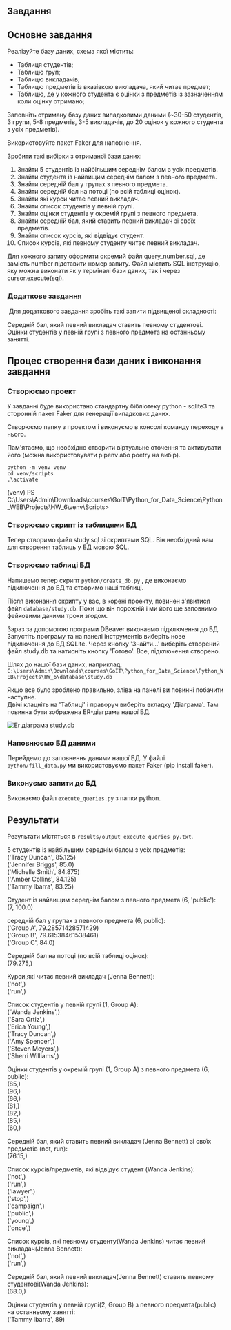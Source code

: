 ## Завдання

## Основне завдання

Реалізуйте базу даних, схема якої містить:

* Таблиця студентів;
* Таблицю груп;
* Таблицю викладачів;
* Таблицю предметів із вказівкою викладача, який читає предмет;
* Таблицю, де у кожного студента є оцінки з предметів із зазначенням коли оцінку отримано;
  
Заповніть отриману базу даних випадковими даними (~30-50 студентів, 3 групи, 5-8 предметів, 3-5 викладачів, до 20 оцінок у кожного студента з усіх предметів).   
  
Використовуйте пакет Faker для наповнення.  

Зробити такі вибірки з отриманої бази даних:  

1. Знайти 5 студентів із найбільшим середнім балом з усіх предметів.
2. Знайти студента із найвищим середнім балом з певного предмета.
3. Знайти середній бал у групах з певного предмета.
4. Знайти середній бал на потоці (по всій таблиці оцінок).
5. Знайти які курси читає певний викладач.
6. Знайти список студентів у певній групі.
7. Знайти оцінки студентів у окремій групі з певного предмета.
8. Знайти середній бал, який ставить певний викладач зі своїх предметів.
9. Знайти список курсів, які відвідує студент.
10. Список курсів, які певному студенту читає певний викладач.

Для кожного запиту оформити окремий файл query_number.sql, де замість number підставити номер запиту. Файл містить SQL інструкцію, яку можна виконати як у терміналі бази даних, так і через cursor.execute(sql).  

### Додаткове завдання
​
Для додаткового завдання зробіть такі запити підвищеної складності:

Середній бал, який певний викладач ставить певному студентові.
Оцінки студентів у певній групі з певного предмета на останньому занятті.


## Процес створення бази даних і виконання завдання

### Створюємо проект
  
У завданні буде використано стандартну бібліотеку python - sqlite3 та сторонній пакет Faker для генерації випадкових даних.  
   
Створюємо папку з проектом і виконуємо в консолі команду переходу в нього.   
    
Пам'ятаємо, що необхідно створити віртуальне оточення та активувати його (можна використовувати pipenv або poetry на вибір).   
  
```python -m venv venv```  
```cd venv/scripts```  
```.\activate```   

(venv) PS C:\Users\Admin\Downloads\courses\GoIT\Python_for_Data_Science\Python_WEB\Projects\HW_6\venv\Scripts>  
  
### Створюємо скрипт із таблицями БД
Тепер створимо файл study.sql зі скриптами SQL. Він необхідний нам для створення таблиць у БД мовою SQL.
  
### Створюємо таблиці БД
  
Напишемо тепер скрипт ```python/create_db.py``` , де виконаємо підключення до БД та створимо наші таблиці.
  
Після виконання скрипту у вас, в корені проекту, повинен з'явитися файл ```database/study.db```. Поки що він порожній і ми його ще заповнимо фейковими даними трохи згодом.  
  
Зараз за допомогою програми DBeaver виконаємо підключення до БД. Запустіть програму та на панелі інструментів виберіть нове підключення до БД SQLite. Через кнопку 'Знайти...' виберіть створений файл study.db та натисніть кнопку 'Готово'. Все, підключення створено.

Шлях до нашої бази даних, наприклад: ```C:\Users\Admin\Downloads\courses\GoIT\Python_for_Data_Science\Python_WEB\Projects\HW_6\database\study.db```
  
Якщо все було зроблено правильно, зліва на панелі ви повинні побачити наступне.  
Двічі клацніть на 'Таблиці' і праворуч виберіть вкладку 'Діаграма'. Там повинна бути зображена ER-діаграма нашої БД.  
  
![Er діаграма study.db](https://github.com/alenaporoskun/Python_WEB/blob/1faa708ae7367bf65a68491d602ed9ed909c97f6/HW_6/database/db_study.jpg)

### Наповнюємо БД даними

Перейдемо до заповнення даними нашої БД. У файлі ```python/fill_data.py``` ми використовуємо пакет Faker (pip install faker).

### Виконуємо запити до БД

Виконаємо файл ```execute_queries.py``` з папки python.


## Результати

Результати містяться в ```results/output_execute_queries_py.txt```.  
   
5 студентів із найбільшим середнім балом з усіх предметів:  
('Tracy Duncan', 85.125)  
('Jennifer Briggs', 85.0)  
('Michelle Smith', 84.875)  
('Amber Collins', 84.125)  
('Tammy Ibarra', 83.25)  
  
Студент із найвищим середнім балом з певного предмета (6, 'public'):  
(7, 100.0)  
  
середній бал у групах з певного предмета (6, public):  
('Group A', 79.28571428571429)  
('Group B', 79.61538461538461)  
('Group C', 84.0)  
  
Середній бал на потоці (по всій таблиці оцінок):  
(79.275,)  
  
Курси,які читає певний викладач (Jenna Bennett):  
('not',)  
('run',)  
  
Список студентів у певній групі (1, Group A):  
('Wanda Jenkins',)  
('Sara Ortiz',)  
('Erica Young',)  
('Tracy Duncan',)  
('Amy Spencer',)  
('Steven Meyers',)  
('Sherri Williams',)  
  
Оцінки студентів у окремій групі (1, Group A) з певного предмета (6, public):  
(85,)  
(96,)  
(66,)  
(81,)  
(82,)  
(85,)  
(60,)  
  
Середній бал, який ставить певний викладач (Jenna Bennett) зі своїх предметів (not, run):  
(76.15,)  
  
Список курсів/предметів, які відвідує студент (Wanda Jenkins):  
('not',)  
('run',)  
('lawyer',)  
('stop',)  
('campaign',)  
('public',)  
('young',)  
('once',)  
  
Список курсів, які певному студенту(Wanda Jenkins) читає певний викладач(Jenna Bennett):  
('not',)  
('run',)  
  
Середній бал, який певний викладач(Jenna Bennett) ставить певному студентові(Wanda Jenkins):  
(68.0,)  
  
Оцінки студентів у певній групі(2, Group B) з певного предмета(public) на останньому занятті:  
('Tammy Ibarra', 89)  
  
